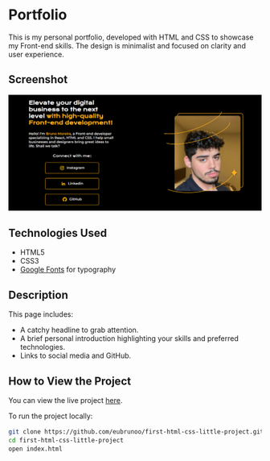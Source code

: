 ﻿# Portfolio

This is my personal portfolio, developed with HTML and CSS to showcase my Front-end skills. The design is minimalist and focused on clarity and user experience.

## Screenshot

![Portfolio Screenshot](./assets/screenshot_project.png)

## Technologies Used

- HTML5
- CSS3
- [Google Fonts](https://fonts.google.com/) for typography

## Description

This page includes:
- A catchy headline to grab attention.
- A brief personal introduction highlighting your skills and preferred technologies.
- Links to social media and GitHub.

## How to View the Project

You can view the live project [here](https://eubrunoo.github.io/first-html-css-little-project/).

To run the project locally:
```bash
git clone https://github.com/eubrunoo/first-html-css-little-project.git
cd first-html-css-little-project
open index.html

